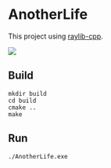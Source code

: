 # AnotherLife

This project using [raylib-cpp](https://github.com/RobLoach/raylib-cpp).

![](https://cdn.discordapp.com/attachments/1045040547536060426/1051310234766954516/image.png)

## Build

```
mkdir build
cd build
cmake ..
make
```

## Run

```
./AnotherLife.exe
```
